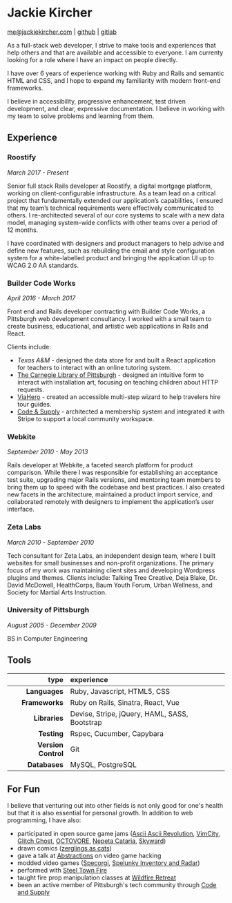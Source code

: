 Jackie Kircher
==============

me@jackiekircher.com |
[github](https://github.com/jackiekircher) |
[gitlab](https://gitlab.com/jackiekircher)

As a full-stack web developer, I strive to make tools and experiences
that help others and that are available and accessible to everyone. I am
currenty looking for a role where I have an impact on people directly.

I have over 6 years of experience working with Ruby and Rails and
semantic HTML and CSS, and I hope to expand my familiarity with modern
front-end frameworks.

I believe in accessibility, progressive enhancement, test driven development,
and clear, expressive documentation. I believe in working with my team
to solve problems and learning from them.


## Experience

### Roostify
*March 2017 - Present*

Senior full stack Rails developer at Roostify, a digital mortgage
platform, working on client-configurable infrastructure. As a team lead
on a critical project that fundamentally extended our application’s
capabilities, I ensured that my team’s technical requirements were
effectively communicated to others. I re-architected several of our core
systems to scale with a new data model, managing system-wide conflicts
with other teams over a period of 12 months.

I have coordinated with designers and product managers to help advise
and define new features, such as rebuilding the email and style
configuration system for a white-labelled product and bringing the
application UI up to WCAG 2.0 AA standards.

### Builder Code Works
*April 2016 - March 2017*

Front end and Rails developer contracting with Builder Code Works, a
Pittsburgh web development consultancy. I worked with a small team to
create business, educational, and artistic web applications in Rails and
React.

Clients include:

- *Texas A&M* - designed the data store for and built a React application
  for teachers to interact with an online tutoring system.
- [The Carnegie Library of Pittsburgh](http://www.carnegielibrary.org/) -
  designed an intuitive form to interact with installation art, focusing
  on teaching children about HTTP requests.
- [ViaHero](https://www.viahero.com/) - created an accessible multi-step
  wizard to help travelers hire tour guides.
- [Code & Supply](https://codeandsupply.co/) - architected a membership
  system and integrated it with Stripe to support a local community
  workspace.


### Webkite
*September 2010 - May 2013*

Rails developer at Webkite, a faceted search platform for product
comparison. While there I was responsible for establishing an acceptance
test suite, upgrading major Rails versions, and mentoring team members
to bring them up to speed with the codebase and best practices. I also
created new facets in the architecture, maintained a product import
service, and collaborated remotely with designers to implement the
application’s user interface.

### Zeta Labs
*March 2010 - September 2010*

Tech consultant for Zeta Labs, an independent design team, where I built
websites for small businesses and non-profit organizations. The primary
focus of my work was maintaining client sites and developing Wordpress
plugins and themes. Clients include: Talking Tree Creative, Deja Blake,
Dr. David McDowell, HealthCorps, Baum Youth Forum, Urban Wellness, and
Society for Martial Arts Instruction.

### University of Pittsburgh
*August 2005 - December 2009*

BS in Computer Engineering


## Tools

|                type | experience                                              |
|--------------------:|:--------------------------------------------------------|
|       **Languages** | Ruby, Javascript, HTML5, CSS                            |
|      **Frameworks** | Ruby on Rails, Sinatra, React, Vue                      |
|       **Libraries** | Devise, Stripe, jQuery, HAML, SASS, Bootstrap           |
|         **Testing** | Rspec, Cucumber, Capybara                               |
| **Version Control** | Git                                                     |
|       **Databases** | MySQL, PostgreSQL                                       |


## For Fun

  I believe that venturing out into other fields is not only good for
  one's health but that it is also essential for personal growth. In addition
  to web programming, I have also:

  - participated in open source game jams ([Ascii Ascii Revolution](https://github.com/jackiekircher/AsciiAsciiRevolution), [VimCity](https://github.com/jackiekircher/VimCity), [Glitch Ghost](https://github.com/jackiekircher/glitch-ghost), [OCTOVORE](https://github.com/jackiekircher/octovore), [Nepeta Cataria](https://github.com/LindseyB/nepeta-cataria), [Skyward](https://github.com/ColourTann/gug))
  - drawn comics ([zerglings as cats](http://zerglingsascats.com))
  - gave a talk at [Abstractions](http://abstractions.io/schedule/detail.html#session-47) on video game hacking
  - modded video games ([Specorgi](https://github.com/jackiekircher/specorgi), [Spelunky Inventory and Radar](https://github.com/jackiekircher/spelunky-inventory-hack))
  - performed with [Steel Town Fire](https://steeltownfire.com/)
  - taught fire prop manipulation classes at [Wildfire Retreat](https://www.wildfireretreat.com/)
  - been an active member of Pittsburgh's tech community through [Code and Supply](http://www.codeandsupply.co/)
